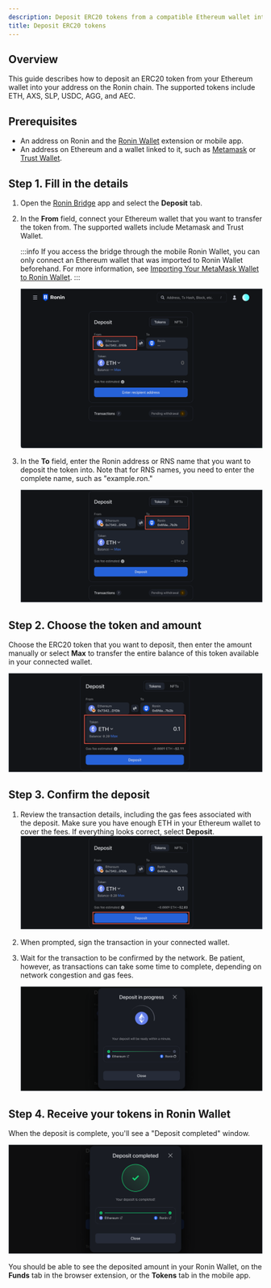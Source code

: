 ```yaml
---
description: Deposit ERC20 tokens from a compatible Ethereum wallet into Ronin Wallet using Ronin Bridge.
title: Deposit ERC20 tokens
---
```


## Overview

This guide describes how to deposit an ERC20 token from your Ethereum wallet into your address on the Ronin chain. The supported tokens include ETH, AXS, SLP, USDC, AGG, and АЕС.

## Prerequisites

* An address on Ronin and the [Ronin Wallet](https://wallet.roninchain.com) extension or mobile app.
* An address on Ethereum and a wallet linked to it, such as [Metamask](https://metamask.io/) or [Trust Wallet](https://trustwallet.com/).

## Step 1. Fill in the details

1. Open the [Ronin Bridge](https://app.roninchain.com/bridge) app and select the **Deposit** tab.
2. In the **From** field, connect your Ethereum wallet that you want to transfer the token from. The supported wallets include Metamask and Trust Wallet.

   :::info
   If you access the bridge through the mobile Ronin Wallet, you can only connect an Ethereum wallet that was imported to Ronin Wallet beforehand. For more information, see [Importing Your MetaMask Wallet to Ronin Wallet](https://support.roninchain.com/hc/en-us/articles/14862812718107-Importing-Your-MetaMask-Wallet-to-Ronin-Wallet).
   :::

   ![token-deposit-1](../assets/token-deposit-1.png)

3. In the **To** field, enter the Ronin address or RNS name that you want to deposit the token into. Note that for RNS names, you need to enter the complete name, such as "example.ron."

   ![token-deposit-2](../assets/token-deposit-2.png)

## Step 2. Choose the token and amount

Choose the ERC20 token that you want to deposit, then enter the amount manually or select **Max** to transfer the entire balance of this token available in your connected wallet.

![token-deposit-3](../assets/token-deposit-3.png)

## Step 3. Confirm the deposit

1. Review the transaction details, including the gas fees associated with the deposit. Make sure you have enough ETH in your Ethereum wallet to cover the fees. If everything looks correct, select **Deposit**.
   ![token-deposit-4](../assets/token-deposit-4.png)

2. When prompted, sign the transaction in your connected wallet.
3. Wait for the transaction to be confirmed by the network. Be patient, however, as transactions can take some time to complete, depending on network congestion and gas fees.

   ![token-deposit-5](../assets/token-deposit-5.png)

## Step 4. Receive your tokens in Ronin Wallet

When the deposit is complete, you'll see a "Deposit completed" window.

![token-deposit-6](../assets/token-deposit-6.png)

You should be able to see the deposited amount in your Ronin Wallet, on the **Funds** tab in the browser extension, or the **Tokens** tab in the mobile app.
